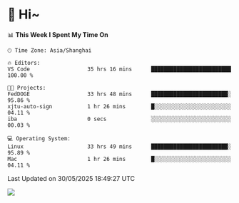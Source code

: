 # 👋 Hi~

<!--START_SECTION:waka-->
📊 **This Week I Spent My Time On** 

```text
🕑︎ Time Zone: Asia/Shanghai

🔥 Editors: 
VS Code                  35 hrs 16 mins      █████████████████████████   100.00 % 

🐱‍💻 Projects: 
FedDOGE                  33 hrs 48 mins      ████████████████████████░   95.86 % 
xjtu-auto-sign           1 hr 26 mins        █░░░░░░░░░░░░░░░░░░░░░░░░   04.11 % 
iba                      0 secs              ░░░░░░░░░░░░░░░░░░░░░░░░░   00.03 % 

💻 Operating System: 
Linux                    33 hrs 49 mins      ████████████████████████░   95.89 % 
Mac                      1 hr 26 mins        █░░░░░░░░░░░░░░░░░░░░░░░░   04.11 % 
```


 Last Updated on 30/05/2025 18:49:27 UTC
<!--END_SECTION:waka-->

![](https://komarev.com/ghpvc/?username=lvdongyi&label=Profile%20views&color=0e75b6&style=flat)
<!---
lvdongyi/lvdongyi is a ✨ special ✨ repository because its `README.md` (this file) appears on your GitHub profile.
You can click the Preview link to take a look at your changes.
--->
